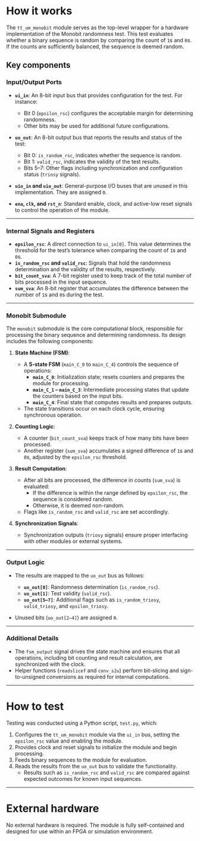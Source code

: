 <!---

This file is used to generate your project datasheet. Please fill in the information below and delete any unused
sections.

You can also include images in this folder and reference them in the markdown. Each image must be less than
512 kb in size, and the combined size of all images must be less than 1 MB.
-->

# How it works

The `tt_um_monobit` module serves as the top-level wrapper for a hardware implementation of the Monobit randomness test. This test evaluates whether a binary sequence is random by comparing the count of `1`s and `0`s. If the counts are sufficiently balanced, the sequence is deemed random. 

## Key components

### Input/Output Ports

- **`ui_in`**: An 8-bit input bus that provides configuration for the test. For instance:
  - Bit 0 (`epsilon_rsc`) configures the acceptable margin for determining randomness.
  - Other bits may be used for additional future configurations.
  
- **`uo_out`**: An 8-bit output bus that reports the results and status of the test:
  - Bit 0: `is_random_rsc`, indicates whether the sequence is random.
  - Bit 1: `valid_rsc`, indicates the validity of the test results.
  - Bits 5–7: Other flags including synchronization and configuration status (`triosy` signals).

- **`uio_in` and `uio_out`**: General-purpose I/O buses that are unused in this implementation. They are assigned `0`.

- **`ena`, `clk`, and `rst_n`**: Standard enable, clock, and active-low reset signals to control the operation of the module.

---

### Internal Signals and Registers

- **`epsilon_rsc`**: A direct connection to `ui_in[0]`. This value determines the threshold for the test’s tolerance when comparing the count of `1`s and `0`s.
- **`is_random_rsc` and `valid_rsc`**: Signals that hold the randomness determination and the validity of the results, respectively.
- **`bit_count_sva`**: A 7-bit register used to keep track of the total number of bits processed in the input sequence.
- **`sum_sva`**: An 8-bit register that accumulates the difference between the number of `1`s and `0`s during the test.

---

### Monobit Submodule

The `monobit` submodule is the core computational block, responsible for processing the binary sequence and determining randomness. Its design includes the following components:

1. **State Machine (FSM)**:
   - A **5-state FSM** (`main_C_0` to `main_C_4`) controls the sequence of operations:
     - **`main_C_0`**: Initialization state; resets counters and prepares the module for processing.
     - **`main_C_1` – `main_C_3`**: Intermediate processing states that update the counters based on the input bits.
     - **`main_C_4`**: Final state that computes results and prepares outputs.
   - The state transitions occur on each clock cycle, ensuring synchronous operation.

2. **Counting Logic**:
   - A counter (`bit_count_sva`) keeps track of how many bits have been processed.
   - Another register (`sum_sva`) accumulates a signed difference of `1`s and `0`s, adjusted by the `epsilon_rsc` threshold.

3. **Result Computation**:
   - After all bits are processed, the difference in counts (`sum_sva`) is evaluated:
     - If the difference is within the range defined by `epsilon_rsc`, the sequence is considered random.
     - Otherwise, it is deemed non-random.
   - Flags like `is_random_rsc` and `valid_rsc` are set accordingly.

4. **Synchronization Signals**:
   - Synchronization outputs (`triosy` signals) ensure proper interfacing with other modules or external systems.

---

### Output Logic

- The results are mapped to the `uo_out` bus as follows:
  - **`uo_out[0]`**: Randomness determination (`is_random_rsc`).
  - **`uo_out[1]`**: Test validity (`valid_rsc`).
  - **`uo_out[5–7]`**: Additional flags such as `is_random_triosy`, `valid_triosy`, and `epsilon_triosy`.

- Unused bits (`uo_out[2–4]`) are assigned `0`.

---

### Additional Details

- The `fsm_output` signal drives the state machine and ensures that all operations, including bit counting and result calculation, are synchronized with the clock.
- Helper functions (`readslicef` and `conv_s2u`) perform bit-slicing and sign-to-unsigned conversions as required for internal computations.

---

# How to test

Testing was conducted using a Python script, `test.py`, which:

1. Configures the `tt_um_monobit` module via the `ui_in` bus, setting the `epsilon_rsc` value and enabling the module.
2. Provides clock and reset signals to initialize the module and begin processing.
3. Feeds binary sequences to the module for evaluation.
4. Reads the results from the `uo_out` bus to validate the functionality.
   - Results such as `is_random_rsc` and `valid_rsc` are compared against expected outcomes for known input sequences.

---

# External hardware

No external hardware is required. The module is fully self-contained and designed for use within an FPGA or simulation environment.


